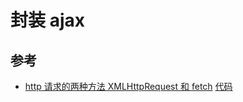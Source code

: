 # 封装 ajax

## 参考

- [http 请求的两种方法 XMLHttpRequest 和 fetch](https://hansen-hjs.github.io/blog/#/detail/0) [代码](https://github.com/Hansen-hjs/my-note/blob/master/JavaScript/js/ajax.js)
